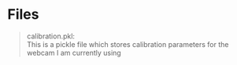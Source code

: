 # Files

> calibration.pkl:  
This is a pickle file which stores calibration parameters for the webcam I am currently using
